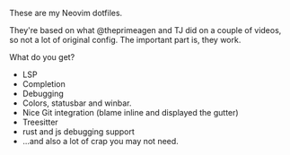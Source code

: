 These are my Neovim dotfiles. 

They're based on what @theprimeagen and TJ did on a couple of videos, so not a lot of original config. 
The important part is, they work. 

What do you get?

* LSP
* Completion
* Debugging
* Colors, statusbar and winbar. 
* Nice Git integration (blame inline and displayed the gutter)
* Treesitter 
* rust and js debugging support
* ...and also a lot of crap you may not need. 

